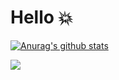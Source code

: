 # Hello :boom:

[![Anurag's github stats](https://github-readme-stats.vercel.app/api?username=Donghee-L&show_icons=true&theme=highcontrast)](https://github.com/anuraghazra/github-readme-stats)


<a href="mailto:ldh29768@gmail.com" target="_blank"><img src="https://img.shields.io/badge/Gmail-d14836?style=flat-square&logo=Gmail&logoColor=white"/></a>
